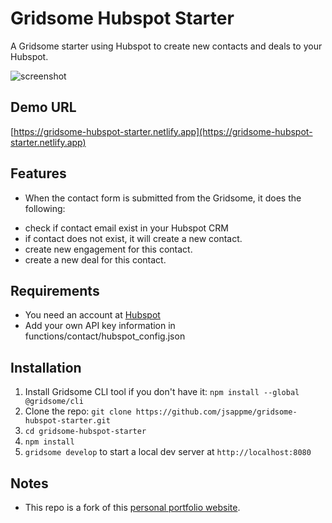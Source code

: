 # Gridsome Hubspot Starter

A Gridsome starter using Hubspot to create new contacts and deals to your Hubspot.

![screenshot](https://raw.githubusercontent.com/jsappme/gridsome-hubspot-starter/master/screenshot.png)

## Demo URL

[https://gridsome-hubspot-starter.netlify.app](https://gridsome-hubspot-starter.netlify.app)

## Features

- When the contact form is submitted from the Gridsome, it does the following:
 + check if contact email exist in your Hubspot CRM
 + if contact does not exist, it will create a new contact.
 + create new engagement for this contact.
 + create a new deal for this contact.

## Requirements

- You need an account at [Hubspot](https://hubspot.com)
- Add your own API key information in functions/contact/hubspot_config.json

## Installation

1. Install Gridsome CLI tool if you don't have it: `npm install --global @gridsome/cli`
1. Clone the repo: `git clone https://github.com/jsappme/gridsome-hubspot-starter.git`
1. `cd gridsome-hubspot-starter`
1. `npm install`
1. `gridsome develop` to start a local dev server at `http://localhost:8080`

## Notes

 - This repo is a fork of this [personal portfolio website](https://github.com/drehimself/gridsome-portfolio-starter).
